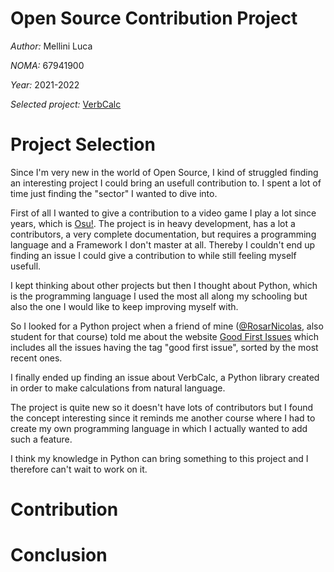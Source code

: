# Open Source Contribution Project

*Author:* Mellini Luca

*NOMA:* 67941900

*Year:* 2021-2022

*Selected project:* [VerbCalc](https://github.com/ErykPiasecki07/VerbCalc)

# Project Selection

Since I'm very new in the world of Open Source, I kind of struggled finding an interesting project I could bring an usefull contribution to. I spent a lot of time just finding the "sector" I wanted to dive into. 

First of all I wanted to give a contribution to a video game I play a lot since years, which is [Osu!](https://github.com/ppy/osu). The project is in heavy development, has a lot a contributors, a very complete documentation, but requires a programming language and a Framework I don't master at all. Thereby I couldn't end up finding an issue I could give a contribution to while still feeling myself usefull.

I kept thinking about other projects but then I thought about Python, which is the programming language I used the most all along my schooling but also the one I would like to keep improving myself with.

So I looked for a Python project when a friend of mine ([@RosarNicolas](https://github.com/RosarNicolas), also student for that course) told me about the website [Good First Issues](https://goodfirstissues.com/) which includes all the issues having the tag "good first issue", sorted by the most recent ones.

I finally ended up finding an issue about VerbCalc, a Python library created in order to make calculations from natural language. 

The project is quite new so it doesn't have lots of contributors but I found the concept interesting since it reminds me another course where I had to create my own programming language in which I actually wanted to add such a feature.

I think my knowledge in Python can bring something to this project and I therefore can't wait to work on it.


# Contribution


# Conclusion